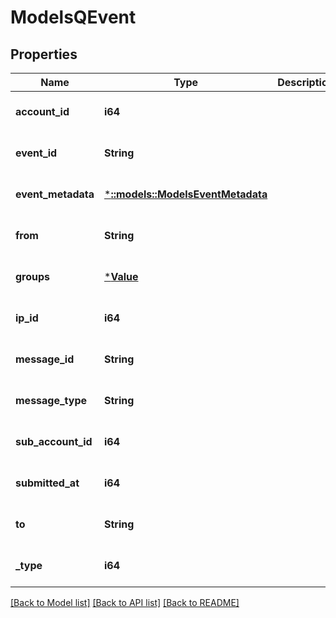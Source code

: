 # ModelsQEvent

## Properties
Name | Type | Description | Notes
------------ | ------------- | ------------- | -------------
**account_id** | **i64** |  | [optional] [default to null]
**event_id** | **String** |  | [optional] [default to null]
**event_metadata** | [***::models::ModelsEventMetadata**](models.EventMetadata.md) |  | [optional] [default to null]
**from** | **String** |  | [optional] [default to null]
**groups** | [***Value**](Value.md) |  | [optional] [default to null]
**ip_id** | **i64** |  | [optional] [default to null]
**message_id** | **String** |  | [optional] [default to null]
**message_type** | **String** |  | [optional] [default to null]
**sub_account_id** | **i64** |  | [optional] [default to null]
**submitted_at** | **i64** |  | [optional] [default to null]
**to** | **String** |  | [optional] [default to null]
**_type** | **i64** |  | [optional] [default to null]

[[Back to Model list]](../README.md#documentation-for-models) [[Back to API list]](../README.md#documentation-for-api-endpoints) [[Back to README]](../README.md)


